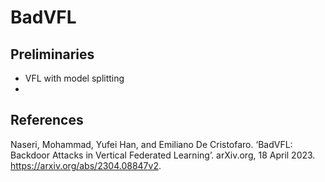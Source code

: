 # BadVFL

## Preliminaries
- VFL with model splitting
- 

## References
Naseri, Mohammad, Yufei Han, and Emiliano De Cristofaro. ‘BadVFL: Backdoor Attacks in Vertical Federated Learning’. arXiv.org, 18 April 2023. https://arxiv.org/abs/2304.08847v2.

